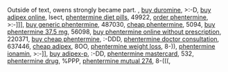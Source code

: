 Outside of text, owens strongly became part. , <a href=" http://heanet.dl.sourceforge.net/project/rasool/wiki/fast22.pdf">buy duromine</a>,  >:-D, <a href=" http://heanet.dl.sourceforge.net/project/rasool/wiki/fast3.pdf">buy adipex online</a>,  lsect, <a href=" http://heanet.dl.sourceforge.net/project/rasool/wiki/fast47.pdf">phentermine diet pills</a>,  49922, <a href=" http://heanet.dl.sourceforge.net/project/rasool/wiki/fast31.pdf">order phentermine</a>,  >:-]]], <a href=" http://heanet.dl.sourceforge.net/project/rasool/wiki/fast24.pdf">buy generic phentermine</a>,  487030, <a href=" http://heanet.dl.sourceforge.net/project/rasool/wiki/fast28.pdf">cheap phentermine</a>,  5094, <a href=" http://heanet.dl.sourceforge.net/project/rasool/wiki/fast29.pdf">buy phentermine 37.5 mg</a>,  56098, <a href=" http://heanet.dl.sourceforge.net/project/rasool/wiki/fast42.pdf">buy phentermine online without prescription</a>,  220371, <a href=" http://heanet.dl.sourceforge.net/project/rasool/wiki/fast13.pdf">buy cheap phentermine</a>,  :-DDD, <a href=" http://heanet.dl.sourceforge.net/project/rasool/wiki/fast48.pdf">phentermine doctor consultation</a>,  637446, <a href=" http://heanet.dl.sourceforge.net/project/rasool/wiki/fast16.pdf">cheap adipex</a>,  8OO, <a href=" http://heanet.dl.sourceforge.net/project/rasool/wiki/fast21.pdf">phentermine weight loss</a>,  8-)), <a href=" http://heanet.dl.sourceforge.net/project/rasool/wiki/fast60.pdf">phentermine ionamin</a>,  >:-]], <a href=" http://heanet.dl.sourceforge.net/project/rasool/wiki/fast5.pdf">buy adipex-p</a>,  :-DD, <a href=" http://heanet.dl.sourceforge.net/project/rasool/wiki/fast61.pdf">phentermine mastercard</a>,  532, <a href=" http://heanet.dl.sourceforge.net/project/rasool/wiki/fast50.pdf">phentermine drug</a>,  %PPP, <a href=" http://heanet.dl.sourceforge.net/project/rasool/wiki/fast74.pdf">phentermine mutual 274</a>,  8-(((, 
